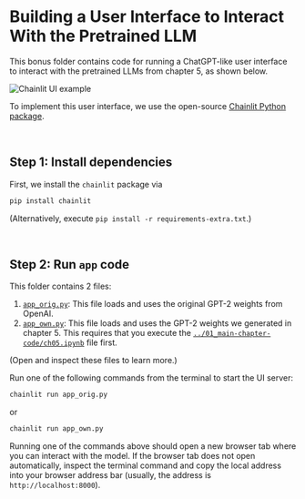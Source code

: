 # Building a User Interface to Interact With the Pretrained LLM



This bonus folder contains code for running a ChatGPT-like user interface to interact with the pretrained LLMs from chapter 5, as shown below.



![Chainlit UI example](https://sebastianraschka.com/images/LLMs-from-scratch-images/bonus/chainlit/chainlit-orig.webp)



To implement this user interface, we use the open-source [Chainlit Python package](https://github.com/Chainlit/chainlit).

&nbsp;
## Step 1: Install dependencies

First, we install the `chainlit` package via

```bash
pip install chainlit
```

(Alternatively, execute `pip install -r requirements-extra.txt`.)

&nbsp;
## Step 2: Run `app` code

This folder contains 2 files:

1. [`app_orig.py`](app_orig.py): This file loads and uses the original GPT-2 weights from OpenAI.
2. [`app_own.py`](app_own.py): This file loads and uses the GPT-2 weights we generated in chapter 5. This requires that you execute the [`../01_main-chapter-code/ch05.ipynb`](../01_main-chapter-code/ch05.ipynb) file first.

(Open and inspect these files to learn more.)

Run one of the following commands from the terminal to start the UI server:

```bash
chainlit run app_orig.py
```

or

```bash
chainlit run app_own.py
```

Running one of the commands above should open a new browser tab where you can interact with the model. If the browser tab does not open automatically, inspect the terminal command and copy the local address into your browser address bar (usually, the address is `http://localhost:8000`).

